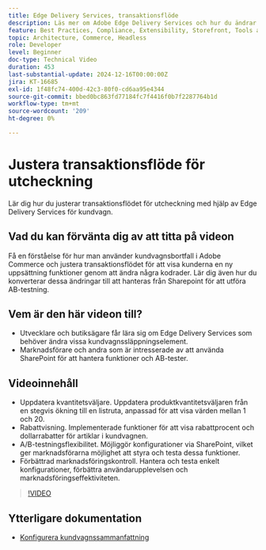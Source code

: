```yaml
---
title: Edge Delivery Services, transaktionsflöde
description: Läs mer om Adobe Edge Delivery Services och hur du ändrar transaktionsflödet.
feature: Best Practices, Compliance, Extensibility, Storefront, Tools and External Services
topic: Architecture, Commerce, Headless
role: Developer
level: Beginner
doc-type: Technical Video
duration: 453
last-substantial-update: 2024-12-16T00:00:00Z
jira: KT-16685
exl-id: 1f48fc74-400d-42c3-80f0-cd6aa95e4344
source-git-commit: bbed0bc863fd77184fc7f4416f0b7f2287764b1d
workflow-type: tm+mt
source-wordcount: '209'
ht-degree: 0%

---
```


# Justera transaktionsflöde för utcheckning

Lär dig hur du justerar transaktionsflödet för utcheckning med hjälp av Edge Delivery Services för kundvagn.

## Vad du kan förvänta dig av att titta på videon

Få en förståelse för hur man använder kundvagnsbortfall i Adobe Commerce och justera transaktionsflödet för att visa kunderna en ny uppsättning funktioner genom att ändra några kodrader.  Lär dig även hur du konverterar dessa ändringar till att hanteras från Sharepoint för att utföra AB-testning.

## Vem är den här videon till?

* Utvecklare och butiksägare får lära sig om Edge Delivery Services som behöver ändra vissa kundvagnssläppningselement.
* Marknadsförare och andra som är intresserade av att använda SharePoint för att hantera funktioner och AB-tester.

## Videoinnehåll

* Uppdatera kvantitetsväljare. Uppdatera produktkvantitetsväljaren från en stegvis ökning till en listruta, anpassad för att visa värden mellan 1 och 20.
* Rabattvisning. Implementerade funktioner för att visa rabattprocent och dollarrabatter för artiklar i kundvagnen.
* A/B-testningsflexibilitet. Möjliggör konfigurationer via SharePoint, vilket ger marknadsförarna möjlighet att styra och testa dessa funktioner.
* Förbättrad marknadsföringskontroll. Hantera och testa enkelt konfigurationer, förbättra användarupplevelsen och marknadsföringseffektiviteten.

>[!VIDEO](https://video.tv.adobe.com/v/3441102?learn=on)

## Ytterligare dokumentation

* [Konfigurera kundvagnssammanfattning](https://experienceleague.adobe.com/developer/commerce/storefront/dropins/cart/tutorials/configure-cart-summary/)
